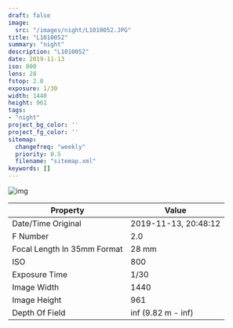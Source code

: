 ```yaml
---
draft: false
image:
  src: "/images/night/L1010052.JPG"
title: "L1010052"
summary: "night"
description: "L1010052"
date: 2019-11-13
iso: 800
lens: 28
fstop: 2.0
exposure: 1/30
width: 1440
height: 961
tags:
- "night"
project_bg_color: ''
project_fg_color: ''
sitemap:
  changefreq: "weekly"
  priority: 0.5
  filename: "sitemap.xml"
keywords: []
---
```


![img](/images/night/L1010052.JPG)


Property | Value
---------|------
Date/Time Original              | 2019-11-13, 20:48:12
F Number                        | 2.0
Focal Length In 35mm Format     | 28 mm
ISO                             | 800
Exposure Time                   | 1/30
Image Width                     | 1440
Image Height                    | 961
Depth Of Field                  | inf (9.82 m - inf)
